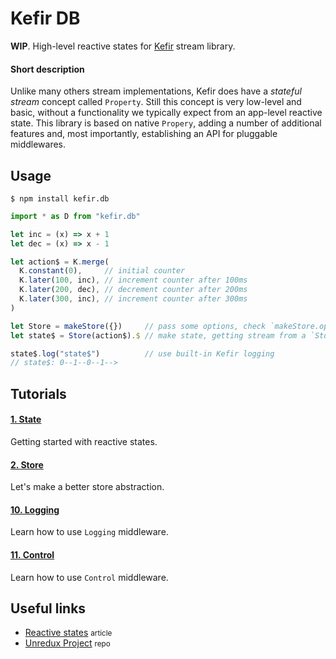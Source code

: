 # Kefir DB

**WIP**. High-level reactive states for [Kefir](kefirjs.github.io/kefir) stream library.

#### Short description

Unlike many others stream implementations, Kefir does have a *stateful stream* concept called `Property`.
Still this concept is very low-level and basic, without a functionality we typically expect from
an app-level reactive state. This library is based on native `Propery`, adding a number of additional features
and, most importantly, establishing an API for pluggable middlewares.

## Usage

```
$ npm install kefir.db
```

```js
import * as D from "kefir.db"

let inc = (x) => x + 1
let dec = (x) => x - 1

let action$ = K.merge(
  K.constant(0),     // initial counter
  K.later(100, inc), // increment counter after 100ms
  K.later(200, dec), // decrement counter after 200ms
  K.later(300, inc), // increment counter after 300ms
)

let Store = makeStore({})     // pass some options, check `makeStore.options` or docs
let state$ = Store(action$).$ // make state, getting stream from a `Store(..)` call

state$.log("state$")          // use built-in Kefir logging
// state$: 0--1--0--1-->
```

## Tutorials

#### [1. State](./tutorials/1.state)

Getting started with reactive states.

#### [2. Store](./tutorials/2.store)

Let's make a better store abstraction.

#### [10. Logging](./tutorials/10.log)

Learn how to use `Logging` middleware.

#### [11. Control](./tutorials/11.control)

Learn how to use `Control` middleware.

## Useful links

* [Reactive states](https://github.com/ivan-kleshnin/reactive-states) <small>article</small>
* [Unredux Project](https://github.com/ivan-kleshnin/unredux) <small>repo</small>
